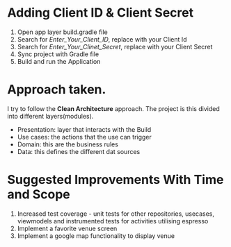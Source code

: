 # Adding Client ID & Client Secret
1. Open app layer build.gradle file
2. Search for *Enter_Your_Client_ID*, replace with your Client Id
3. Search for *Enter_Your_Clinet_Secret*, replace with your Client Secret
4. Sync project with Gradle file
5. Build and run the Application

# Approach taken.
I try to follow the **Clean Architecture** approach.
The project is this divided into different layers(modules).

- Presentation: layer that interacts with the Build
- Use cases: the actions that the use can trigger
- Domain: this are the business rules
- Data: this defines the different dat sources

# Suggested Improvements With Time and Scope
1. Increased test coverage - unit tests for other repositories, usecases, viewmodels and instrumented tests for activities utilising espresso
2. Implement a favorite venue screen
3. Implement a google map functionality to display venue